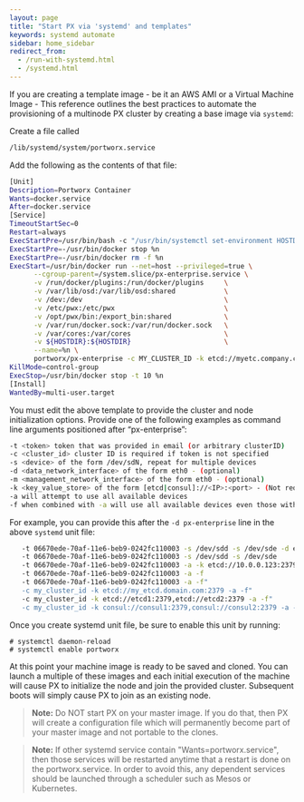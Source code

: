 ```yaml
---
layout: page
title: "Start PX via 'systemd' and templates"
keywords: systemd automate
sidebar: home_sidebar
redirect_from:
  - /run-with-systemd.html
  - /systemd.html
---
```


If you are creating a template image - be it an AWS AMI or a Virtual Machine Image - This reference outlines the best practices to automate the provisioning of a multinode PX cluster by creating a base image via `systemd`:

Create a file called

```bash
/lib/systemd/system/portworx.service
```

Add the following as the contents of that file:

```bash
[Unit]
Description=Portworx Container
Wants=docker.service
After=docker.service
[Service]
TimeoutStartSec=0
Restart=always
ExecStartPre=/usr/bin/bash -c "/usr/bin/systemctl set-environment HOSTDIR=`if uname -r | grep -i coreos > /dev/null; then echo /lib/modules; else echo /usr/src; fi`"
ExecStartPre=-/usr/bin/docker stop %n
ExecStartPre=-/usr/bin/docker rm -f %n
ExecStart=/usr/bin/docker run --net=host --privileged=true \
      --cgroup-parent=/system.slice/px-enterprise.service \
      -v /run/docker/plugins:/run/docker/plugins     \
      -v /var/lib/osd:/var/lib/osd:shared            \
      -v /dev:/dev                                   \
      -v /etc/pwx:/etc/pwx                           \
      -v /opt/pwx/bin:/export_bin:shared             \
      -v /var/run/docker.sock:/var/run/docker.sock   \
      -v /var/cores:/var/cores                       \
      -v ${HOSTDIR}:${HOSTDIR}                       \
      --name=%n \
      portworx/px-enterprise -c MY_CLUSTER_ID -k etcd://myetc.company.com:2379  -s /dev/xvdN
KillMode=control-group
ExecStop=/usr/bin/docker stop -t 10 %n
[Install]
WantedBy=multi-user.target
```

You must edit the above template to provide the cluster and node initialization options.  Provide one of the following examples as command line arguments positioned after “px-enterprise”:

```bash
-t <token> token that was provided in email (or arbitrary clusterID)
-c <cluster_id> cluster ID is required if token is not specified
-s <device> of the form /dev/sdN, repeat for multiple devices
-d <data_network_interface> of the form eth0 - (optional)
-m <management_network_interface> of the form eth0 - (optional)
-k <key_value_store> of the form [etcd|consul]://<IP>:<port> - (Not required if Portworx Management portal, Lighthouse is used)
-a will attempt to use all available devices
-f when combined with -a will use all available devices even those with a filesystem
```

For example, you can provide this after the `-d px-enterprise` line in the above `systemd` unit file:

```bash
   -t 06670ede-70af-11e6-beb9-0242fc110003 -s /dev/sdd -s /dev/sde -d eth0 -m eth1
   -t 06670ede-70af-11e6-beb9-0242fc110003 -s /dev/sdd -s /dev/sde
   -t 06670ede-70af-11e6-beb9-0242fc110003 -a -k etcd://10.0.0.123:2379
   -t 06670ede-70af-11e6-beb9-0242fc110003 -a -f
   -t 06670ede-70af-11e6-beb9-0242fc110003 -a -f"
   -c my_cluster_id -k etcd://my_etcd.domain.com:2379 -a -f"
   -c my_cluster_id -k etcd://etcd1:2379,etcd://etcd2:2379 -a -f"
   -c my_cluster_id -k consul://consul1:2379,consul://consul2:2379 -a -f"
```

Once you create systemd unit file, be sure to enable this unit by running:

```
# systemctl daemon-reload
# systemctl enable portworx
```

At this point your machine image is ready to be saved and cloned.  You can launch a multiple of these images and each initial execution of the machine will cause PX to initialize the node and join the provided cluster.  Subsequent boots will simply cause PX to join as an existing node.

>**Note:** Do NOT start PX on your master image.  If you do that, then PX will create a configuration file which will permanently become part of your master image and not portable to the clones.

>**Note:** If other systemd service contain "Wants=portworx.service", then those services will be restarted anytime that a restart is done on the portworx.service.   In order to avoid this, any dependent services should be launched through a scheduler such as Mesos or Kubernetes.
